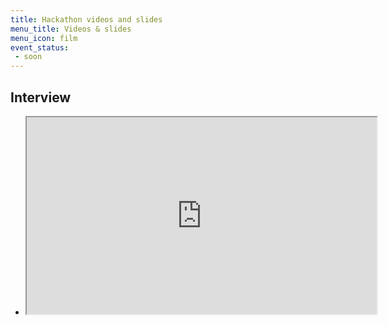 ```yaml
---
title: Hackathon videos and slides
menu_title: Videos & slides
menu_icon: film
event_status:
 - soon
---
```


## Interview
<ul class="grid">

<li class="video" markdown="1">
<iframe src="https://drive.google.com/file/d/1tffP_YrcegKsS_TUaInsmQRsNaBwJe-O/preview" width="560" height="315" allow="autoplay"></iframe>


</li>

</ul>
